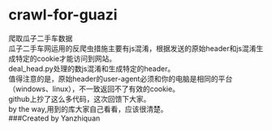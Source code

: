 # crawl-for-guazi
   爬取瓜子二手车数据</br>
   瓜子二手车网运用的反爬虫措施主要有js混淆，根据发送的原始header和js混淆生成特定的cookie才能访问到网站。</br>
   deal_head.py处理的数js混淆和生成特定的header。</br>
   值得注意的是，原始header的user-agent必须和你的电脑是相同的平台（windows、linux），不一致返回不了有效的cookie。</br>
   github上抄了这么多代码，这次回馈下大家。</br>
   by the way,用到的库大家自己看看，应该很清楚。</br>
   ###Created by Yanzhiquan
